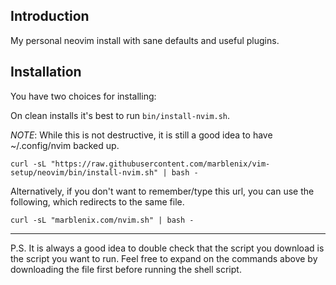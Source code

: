 Introduction
------------

My personal neovim install with sane defaults and useful plugins.

Installation
------------

You have two choices for installing:

On clean installs it's best to run `bin/install-nvim.sh`.

*NOTE*: While this is not destructive, it is still a good idea to have ~/.config/nvim backed up.

    curl -sL "https://raw.githubusercontent.com/marblenix/vim-setup/neovim/bin/install-nvim.sh" | bash -

Alternatively, if you don't want to remember/type this url, you can use the following, which redirects to the same file.

    curl -sL "marblenix.com/nvim.sh" | bash -
    
----

P.S. It is always a good idea to double check that the script you
download is the script you want to run. Feel free to expand on the
commands above by downloading the file first before running the shell
script.
